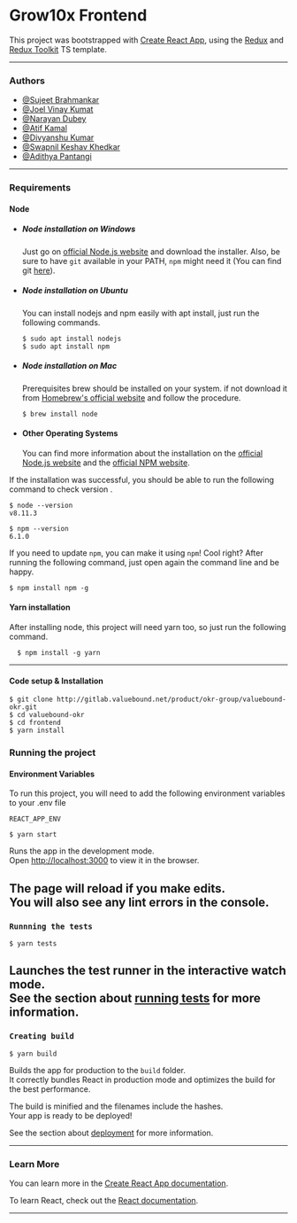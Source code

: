 # Grow10x Frontend

This project was bootstrapped with [Create React App](https://github.com/facebook/create-react-app), using the [Redux](https://redux.js.org/) and [Redux Toolkit](https://redux-toolkit.js.org/) TS template.

---
### Authors
- [@Sujeet Brahmankar](https://github.com/sujeetbrahmankar)
- [@Joel Vinay Kumat](https://github.com/joel-vb)
- [@Narayan Dubey](https://github.com/narayand-vb)
- [@Atif Kamal](https://github.com/hafizaatifkamal)
- [@Divyanshu Kumar](https://github.com/Divyanshu-0001)
- [@Swapnil Keshav Khedkar](https://github.com/swapnilkhedkar-vb)
- [@Adithya Pantangi](https://github.com/Adithya-Pantangi)
---

### Requirements
#### Node
- ##### Node installation on Windows

  Just go on [official Node.js website](https://nodejs.org/) and download the installer.
Also, be sure to have `git` available in your PATH, `npm` might need it (You can find git [here](https://git-scm.com/)).

- ##### Node installation on Ubuntu

  You can install nodejs and npm easily with apt install, just run the following commands.

      $ sudo apt install nodejs
      $ sudo apt install npm

- ##### Node installation on Mac

  Prerequisites
  brew should be installed on your system. if not download it from [Homebrew's official website](https://brew.sh/) and follow the procedure.

      $ brew install node

- #### Other Operating Systems
  You can find more information about the installation on the [official Node.js website](https://nodejs.org/) and the [official NPM website](https://npmjs.org/).

If the installation was successful, you should be able to run the following command to check version .

    $ node --version
    v8.11.3

    $ npm --version
    6.1.0

If you need to update `npm`, you can make it using `npm`! Cool right? After running the following command, just open again the command line and be happy.

    $ npm install npm -g

#### Yarn installation
  After installing node, this project will need yarn too, so just run the following command.

      $ npm install -g yarn
---
#### Code setup & Installation

    $ git clone http://gitlab.valuebound.net/product/okr-group/valuebound-okr.git
    $ cd valuebound-okr
    $ cd frontend
    $ yarn install

### Running the project
#### Environment Variables

To run this project, you will need to add the following environment variables to your .env file

`REACT_APP_ENV`

    $ yarn start

Runs the app in the development mode.\
Open [http://localhost:3000](http://localhost:3000) to view it in the browser.

The page will reload if you make edits.\
You will also see any lint errors in the console.
---

### `Runnning the tests`

    $ yarn tests

Launches the test runner in the interactive watch mode.\
See the section about [running tests](https://facebook.github.io/create-react-app/docs/running-tests) for more information.
---

### `Creating build`

    $ yarn build

Builds the app for production to the `build` folder.\
It correctly bundles React in production mode and optimizes the build for the best performance.

The build is minified and the filenames include the hashes.\
Your app is ready to be deployed!

See the section about [deployment](https://facebook.github.io/create-react-app/docs/deployment) for more information.

---

### Learn More

You can learn more in the [Create React App documentation](https://facebook.github.io/create-react-app/docs/getting-started).

To learn React, check out the [React documentation](https://reactjs.org/).

---